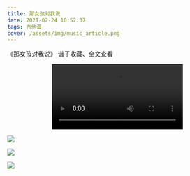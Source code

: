 ```yaml
---
title: 那女孩对我说
date: 2021-02-24 10:52:37
tags: 吉他谱
cover: /assets/img/music_article.png
---
```

《那女孩对我说》
谱子收藏、全文查看<!--more-->

<video src="https://files.yournotes.cn/video/%E9%82%A3%E5%A5%B3%E5%AD%A9%E5%AF%B9%E6%88%91%E8%AF%B4.mp4" controls="controls" autoplay="autoplay" style="max-width:100%;display:block;margin-left:auto;margin-right:auto;">您的浏览器不支持视频标签</video>

![](https://gitee.com/Jasper-zh/blogImage/raw/master/%E9%82%A3%E5%A5%B3%E5%AD%A9%E5%AF%B9%E6%88%91%E8%AF%B4%EF%BC%88%E5%90%89%E4%BB%96%E8%B0%B1%EF%BC%89/%E9%82%A3%E5%A5%B3%E5%AD%A9%E5%AF%B9%E6%88%91%E8%AF%B41.webp)

![](https://gitee.com/Jasper-zh/blogImage/raw/master/%E9%82%A3%E5%A5%B3%E5%AD%A9%E5%AF%B9%E6%88%91%E8%AF%B4%EF%BC%88%E5%90%89%E4%BB%96%E8%B0%B1%EF%BC%89/%E9%82%A3%E5%A5%B3%E5%AD%A9%E5%AF%B9%E6%88%91%E8%AF%B42.webp)

![](https://gitee.com/Jasper-zh/blogImage/raw/master/%E9%82%A3%E5%A5%B3%E5%AD%A9%E5%AF%B9%E6%88%91%E8%AF%B4%EF%BC%88%E5%90%89%E4%BB%96%E8%B0%B1%EF%BC%89/%E9%82%A3%E5%A5%B3%E5%AD%A9%E5%AF%B9%E6%88%91%E8%AF%B43.webp)